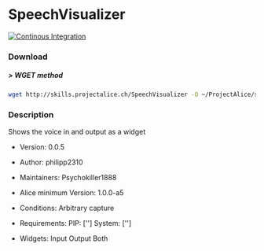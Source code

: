 # SpeechVisualizer

[![Continous Integration](https://gitlab.com/project-alice-assistant/skills/skill_SpeechVisualizer/badges/master/pipeline.svg)](https://gitlab.com/project-alice-assistant/skills/skill_SpeechVisualizer/pipelines/latest)

### Download

##### > WGET method
```bash
wget http://skills.projectalice.ch/SpeechVisualizer -O ~/ProjectAlice/system/skillInstallTickets/SpeechVisualizer.install
```

### Description
Shows the voice in and output as a widget

- Version: 0.0.5
- Author: philipp2310
- Maintainers: Psychokiller1888
- Alice minimum Version: 1.0.0-a5
- Conditions:
    Arbitrary capture

- Requirements:
    PIP: ['']
    System: ['']

- Widgets:
    Input
    Output
    Both

